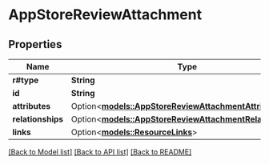 # AppStoreReviewAttachment

## Properties

Name | Type | Description | Notes
------------ | ------------- | ------------- | -------------
**r#type** | **String** |  | 
**id** | **String** |  | 
**attributes** | Option<[**models::AppStoreReviewAttachmentAttributes**](AppStoreReviewAttachment_attributes.md)> |  | [optional]
**relationships** | Option<[**models::AppStoreReviewAttachmentRelationships**](AppStoreReviewAttachment_relationships.md)> |  | [optional]
**links** | Option<[**models::ResourceLinks**](ResourceLinks.md)> |  | [optional]

[[Back to Model list]](../README.md#documentation-for-models) [[Back to API list]](../README.md#documentation-for-api-endpoints) [[Back to README]](../README.md)


